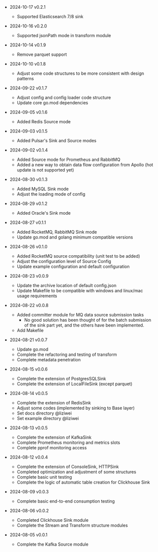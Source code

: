 * 2024-10-17 v0.2.1
  * Supported Elasticsearch 7/8 sink

* 2024-10-16 v0.2.0
  * Supported jsonPath mode in transform module

* 2024-10-14 v0.1.9
  * Remove parquet support

* 2024-10-10 v0.1.8
  * Adjust some code structures to be more consistent with design patterns

* 2024-09-22 v0.1.7
  * Adjust config and config loader code structure
  * Update core go.mod dependencies

* 2024-09-05 v0.1.6
  * Added Redis Source mode

* 2024-09-03 v0.1.5
  * Added Pulsar's Sink and Source modes

* 2024-09-02 v0.1.4
  * Added Source mode for Prometheus and RabbitMQ
  * Added a new way to obtain data flow configuration from Apollo (hot update is not supported yet)

* 2024-08-30 v0.1.3
  * Added MySQL Sink mode
  * Adjust the loading mode of config

* 2024-08-29 v0.1.2
  * Added Oracle's Sink mode

* 2024-08-27 v0.1.1
  * Added RocketMQ, RabbitMQ Sink mode
  * Update go.mod and golang minimum compatible versions

* 2024-08-26 v0.1.0
  * Added RocketMQ source compatibility (unit test to be added)
  * Adjust the configuration level of Source Config
  * Update example configuration and default configuration

* 2024-08-23 v0.0.9
  * Update the archive location of default config.json
  * Update Makefile to be compatible with windows and linux/mac usage requirements

* 2024-08-22 v0.0.8
  * Added committer module for MQ data source submission tasks
    * No good solution has been thought of for the batch submission of the sink part yet, and the others have been implemented.
  * Add Makefile

* 2024-08-21 v0.0.7
  * Update go.mod
  * Complete the refactoring and testing of transform
  * Complete metadata penetration

* 2024-08-15 v0.0.6
  * Complete the extension of PostgresSQLSink
  * Complete the extension of LocalFileSink (except parquet)

* 2024-08-14 v0.0.5
  * Complete the extension of RedisSink
  * Adjust some codes (implemented by sinking to Base layer)
  * Set docs directory @liziwei
  * Set example directory @liziwei

* 2024-08-13 v0.0.5
  * Complete the extension of KafkaSink
  * Complete Prometheus monitoring and metrics slots
  * Complete pprof monitoring access

* 2024-08-12 v0.0.4
  * Complete the extension of ConsoleSink, HTTPSink
  * Completed optimization and adjustment of some structures
  * Complete basic unit testing
  * Complete the logic of automatic table creation for Clickhouse Sink

* 2024-08-09 v0.0.3
  * Complete basic end-to-end consumption testing

* 2024-08-06 v0.0.2
  * Completed Clickhouse Sink module
  * Complete the Stream and Transform structure modules

* 2024-08-05 v0.0.1
  * Complete the Kafka Source module
